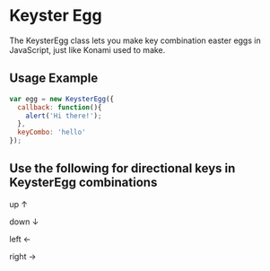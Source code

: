 Keyster Egg
=================

The KeysterEgg class lets you make key combination easter eggs in JavaScript, just like Konami used to make.

## Usage Example

```Javascript
var egg = new KeysterEgg({
  callback: function(){
    alert('Hi there!');
  },
  keyCombo: 'hello'
});
```

## Use the following for directional keys in KeysterEgg combinations
up		↑

down	↓

left	←

right	→
